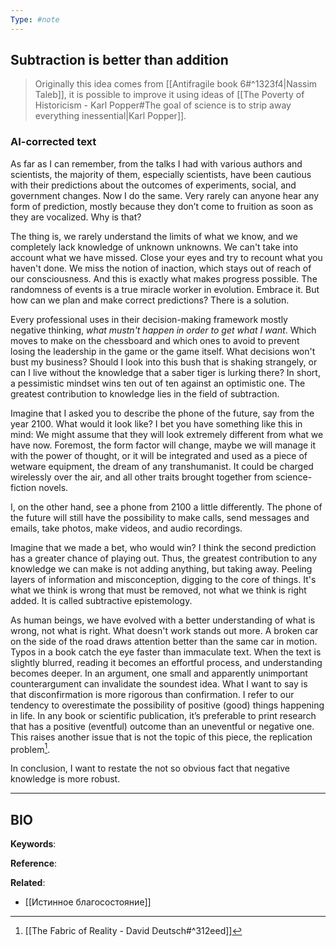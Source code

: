 ```yaml
---
Type: #note
---
```

## Subtraction is better than addition
> Originally this idea comes from [[Antifragile book 6#^1323f4|Nassim Taleb]], it is possible to improve it using ideas of [[The Poverty of Historicism - Karl Popper#The goal of science is to strip away everything inessential|Karl Popper]].

### AI-corrected text
As far as I can remember, from the talks I had with various authors and scientists, the majority of them, especially scientists, have been cautious with their predictions about the outcomes of experiments, social, and government changes. Now I do the same. Very rarely can anyone hear any form of prediction, mostly because they don’t come to fruition as soon as they are vocalized. Why is that?

The thing is, we rarely understand the limits of what we know, and we completely lack knowledge of unknown unknowns. We can't take into account what we have missed. Close your eyes and try to recount what you haven't done. We miss the notion of inaction, which stays out of reach of our consciousness. And this is exactly what makes progress possible. The randomness of events is a true miracle worker in evolution. Embrace it. But how can we plan and make correct predictions? There is a solution.

Every professional uses in their decision-making framework mostly negative thinking, *what mustn't happen in order to get what I want*. Which moves to make on the chessboard and which ones to avoid to prevent losing the leadership in the game or the game itself. What decisions won't bust my business? Should I look into this bush that is shaking strangely, or can I live without the knowledge that a saber tiger is lurking there? In short, a pessimistic mindset wins ten out of ten against an optimistic one. The greatest contribution to knowledge lies in the field of subtraction.

Imagine that I asked you to describe the phone of the future, say from the year 2100. What would it look like? I bet you have something like this in mind: We might assume that they will look extremely different from what we have now. Foremost, the form factor will change, maybe we will manage it with the power of thought, or it will be integrated and used as a piece of wetware equipment, the dream of any transhumanist. It could be charged wirelessly over the air, and all other traits brought together from science-fiction novels.

I, on the other hand, see a phone from 2100 a little differently. The phone of the future will still have the possibility to make calls, send messages and emails, take photos, make videos, and audio recordings.

Imagine that we made a bet, who would win? I think the second prediction has a greater chance of playing out. Thus, the greatest contribution to any knowledge we can make is not adding anything, but taking away. Peeling layers of information and misconception, digging to the core of things. It's what we think is wrong that must be removed, not what we think is right added. It is called subtractive epistemology.

As human beings, we have evolved with a better understanding of what is wrong, not what is right. What doesn't work stands out more. A broken car on the side of the road draws attention better than the same car in motion. Typos in a book catch the eye faster than immaculate text. When the text is slightly blurred, reading it becomes an effortful process, and understanding becomes deeper. In an argument, one small and apparently unimportant counterargument can invalidate the soundest idea. What I want to say is that disconfirmation is more rigorous than confirmation. I refer to our tendency to overestimate the possibility of positive (good) things happening in life. In any book or scientific publication, it’s preferable to print research that has a positive (eventful) outcome than an uneventful or negative one. This raises another issue that is not the topic of this piece, the replication problem[^1].

In conclusion, I want to restate the not so obvious fact that negative knowledge is more robust.

***
## BIO
**Keywords**:

**Reference**: 

**Related**:
- [[Истинное благосостояние]]

[^1]: [[The Fabric of Reality - David Deutsch#^312eed]]
